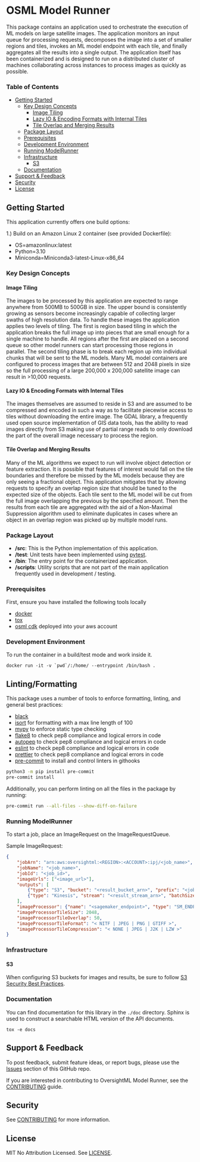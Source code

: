 # OSML Model Runner

This package contains an application used to orchestrate the execution of ML models on large satellite images. The
application monitors an input queue for processing requests, decomposes the image into a set of smaller regions and
tiles, invokes an ML model endpoint with each tile, and finally aggregates all the results into a single output. The
application itself has been containerized and is designed to run on a distributed cluster of machines collaborating
across instances to process images as quickly as possible.

### Table of Contents
* [Getting Started](#getting-started)
  * [Key Design Concepts](#key-design-concepts)
    * [Image Tiling](#image-tiling)
    * [Lazy IO & Encoding Formats with Internal Tiles](#lazy-io--encoding-formats-with-internal-tiles)
    * [Tile Overlap and Merging Results](#tile-overlap-and-merging-results)
  * [Package Layout](#package-layout)
  * [Prerequisites](prerequisites)
  * [Development Environment](#development-environment)
  * [Running ModelRunner](#running-modelrunner)
  * [Infrastructure](#infrastructure)
    * [S3](#s3)
  * [Documentation](#documentation)
* [Support & Feedback](#support--feedback)
* [Security](#security)
* [License](#license)


## Getting Started

This application currently offers one build options:

1.) Build on an Amazon Linux 2 container (see provided Dockerfile):
* OS=amazonlinux:latest
* Python=3.10
* Miniconda=Miniconda3-latest-Linux-x86_64

### Key Design Concepts

#### Image Tiling

The images to be processed by this application are expected to range anywhere from 500MB to 500GB in size. The upper
bound is consistently growing as sensors become increasingly capable of collecting larger swaths of high resolution
data. To handle these images the application applies two levels of tiling. The first is region based tiling in which the
application breaks the full image up into pieces that are small enough for a single machine to handle. All regions after
the first are placed on a second queue so other model runners can start processing those regions in parallel. The second
tiling phase is to break each region up into individual chunks that will be sent to the ML models. Many ML model
containers are configured to process images that are between 512 and 2048 pixels in size so the full processing of a
large 200,000 x 200,000 satellite image can result in >10,000 requests.

#### Lazy IO & Encoding Formats with Internal Tiles

The images themselves are assumed to reside in S3 and are assumed to be compressed and encoded in such a way as to
facilitate piecewise access to tiles without downloading the entire image. The GDAL library, a frequently used open
source implementation of GIS data tools, has the ability to read images directly from S3 making use of partial range
reads to only download the part of the overall image necessary to process the region.

#### Tile Overlap and Merging Results

Many of the ML algorithms we expect to run will involve object detection or feature extraction. It is possible that
features of interest would fall on the tile boundaries and therefore be missed by the ML models because they are only
seeing a fractional object. This application mitigates that by allowing requests to specify an overlap region size that
should be tuned to the expected size of the objects. Each tile sent to the ML model will be cut from the full image
overlapping the previous by the specified amount. Then the results from each tile are aggregated with the aid of a
Non-Maximal Suppression algorithm used to eliminate duplicates in cases where an object in an overlap region was picked
up by multiple model runs.

### Package Layout

* **/src**: This is the Python implementation of this application.
* **/test**: Unit tests have been implemented using [pytest](https://docs.pytest.org).
* **/bin**: The entry point for the containerized application.
* **/scripts**: Utility scripts that are not part of the main application frequently used in development / testing.

### Prerequisites

First, ensure you have installed the following tools locally

- [docker](https://nodejs.org/en)
- [tox](https://tox.wiki/en/latest/installation.html)
- [osml cdk](https://github.com/aws-solutions-library-samples/osml-cdk-constructs) deployed into your aws account

### Development Environment

To run the container in a build/test mode and work inside it.

```shell
docker run -it -v `pwd`/:/home/ --entrypoint /bin/bash .
```
## Linting/Formatting

This package uses a number of tools to enforce formatting, linting, and general best practices:

- [black](https://github.com/psf/black)
- [isort](https://github.com/PyCQA/isort) for formatting with a max line length of 100
- [mypy](https://github.com/pre-commit/mirrors-mypy) to enforce static type checking
- [flake8](https://github.com/PyCQA/flake8) to check pep8 compliance and logical errors in code
- [autopep](https://github.com/pre-commit/mirrors-autopep8) to check pep8 compliance and logical errors in code
- [eslint](https://github.com/pre-commit/mirrors-eslint) to check pep8 compliance and logical errors in code
- [prettier](https://github.com/pre-commit/mirrors-prettier) to check pep8 compliance and logical errors in code
- [pre-commit](https://github.com/pre-commit/pre-commit-hooks) to install and control linters in githooks

```bash
python3 -m pip install pre-commit
pre-commit install
```

Additionally, you can perform linting on all the files in the package by running:
```bash
pre-commit run --all-files --show-diff-on-failure
```

### Running ModelRunner

To start a job, place an ImageRequest on the ImageRequestQueue.

Sample ImageRequest:
```json
{
    "jobArn": "arn:aws:oversightml:<REGION>:<ACCOUNT>:ipj/<job_name>",
    "jobName": "<job_name>",
    "jobId": "<job_id>",
    "imageUrls": ["<image_url>"],
    "outputs": [
        {"type": "S3", "bucket": "<result_bucket_arn>", "prefix": "<job_name>/"},
        {"type": "Kinesis", "stream": "<result_stream_arn>", "batchSize": 1000}
    ],
    "imageProcessor": {"name": "<sagemaker_endpoint>", "type": "SM_ENDPOINT"},
    "imageProcessorTileSize": 2048,
    "imageProcessorTileOverlap": 50,
    "imageProcessorTileFormat": "< NITF | JPEG | PNG | GTIFF >",
    "imageProcessorTileCompression": "< NONE | JPEG | J2K | LZW >"
}
```

### Infrastructure

#### S3
When configuring S3 buckets for images and results, be sure to follow [S3 Security Best Practices](https://docs.aws.amazon.com/AmazonS3/latest/userguide/security-best-practices.html).

### Documentation

You can find documentation for this library in the `./doc` directory. Sphinx is used to construct a searchable HTML
version of the API documents.

```shell
tox -e docs
```

## Support & Feedback

To post feedback, submit feature ideas, or report bugs, please use the [Issues](https://github.com/aws-solutions-library-samples/osml-model-runner/issues) section of this GitHub repo.

If you are interested in contributing to OversightML Model Runner, see the [CONTRIBUTING](CONTRIBUTING.md) guide.

## Security

See [CONTRIBUTING](CONTRIBUTING.md#security-issue-notifications) for more information.

## License

MIT No Attribution Licensed. See [LICENSE](LICENSE).

